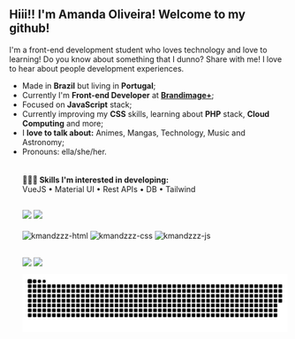 <h2>Hiii!! I'm Amanda Oliveira! Welcome to my github!</h2>



<p>I'm a front-end development student who loves technology and love to learning! Do you know about something that I dunno? Share with me! I love to hear about people development experiences.</p>

<ul>
  <li>Made in <b>Brazil</b> but living in <b>Portugal</b>;
  <li>Currently I'm <b>Front-end Developer</b> at <a href="https://brandimage.pt"><b>Brandimage+</a></b>;
  <li>Focused on <b>JavaScript</b> stack;
  <li>Currently improving my <b>CSS</b> skills, learning about <b>PHP</b> stack, <b>Cloud Computing</b> and more;</li>
  <li>I <b>love to talk about:</b> Animes, Mangas, Technology, Music and Astronomy;</li>
  <li>Pronouns: ella/she/her.</li>
  </u>
  
  <br>
  <br>
👩🏽‍💻<b> Skills I'm interested in developing:</b><br>
  VueJS • Material UI • Rest APIs • DB • Tailwind
  
  ##
  
<div>
  <a href="https://github.com/kmandzzz" style="text-decoration:none">
    <img height="160em" src="https://github-readme-stats.vercel.app/api?username=kmandzzz&show_icons=true&theme=midnight-purple"/></a>
  <a href="https://github.com/kmandzzz" style="text-decoration:none">
    <img height="160em" src="https://github-readme-stats.vercel.app/api/top-langs/?username=kmandzzz&layout=compact&langs_count=16&theme=midnight-purple"/></a>
  </div>
  
  <div style="display: inline-block"><br>
    <img align="center" alt="kmandzzz-html" src="https://img.shields.io/badge/HTML5-E34F26?style=for-the-badge&logo=html5&logoColor=white"  />
    <img align="center" alt="kmandzzz-css" src="https://img.shields.io/badge/CSS3-1572B6?style=for-the-badge&logo=css3&logoColor=white" />
    <img align="center" alt="kmandzzz-js" src="https://img.shields.io/badge/JavaScript-323330?style=for-the-badge&logo=javascript&logoColor=F7DF1E"/>
  </div>

  ##
  
  <div>
    <a href="https://www.linkedin.com/in/amandaoliv8123/" target="_blank"> <img align="center" src="https://img.shields.io/badge/LinkedIn-0077B5?style=for-the-badge&logo=linkedin&logoColor=white"></a>
     <a href="mailto:amandadias8123@gmail.com" target="_blank"> <img align="center"src="https://img.shields.io/badge/Gmail-D14836?style=for-the-badge&logo=gmail&logoColor=white"></a>
  </div>

  ![Snake animation](https://github.com/kmandzzz/kmandzzz/blob/output/github-contribution-grid-snake.svg)
